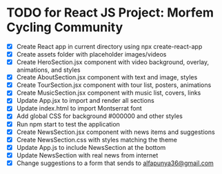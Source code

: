 # TODO for React JS Project: Morfem Cycling Community

- [x] Create React app in current directory using npx create-react-app
- [x] Create assets folder with placeholder images/videos
- [x] Create HeroSection.jsx component with video background, overlay, animations, and styles
- [x] Create AboutSection.jsx component with text and image, styles
- [x] Create TourSection.jsx component with tour list, posters, animations
- [x] Create MusicSection.jsx component with music list, covers, links
- [x] Update App.jsx to import and render all sections
- [x] Update index.html to import Montserrat font
- [x] Add global CSS for background #000000 and other styles
- [x] Run npm start to test the application
- [x] Create NewsSection.jsx component with news items and suggestions
- [x] Create NewsSection.css with styles matching the theme
- [x] Update App.js to include NewsSection at the bottom
- [x] Update NewsSection with real news from internet
- [x] Change suggestions to a form that sends to alfapunya36@gmail.com
